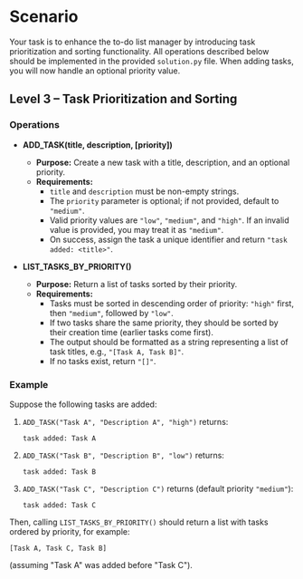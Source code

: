 # Scenario

Your task is to enhance the to-do list manager by introducing task prioritization and sorting functionality. All operations described below should be implemented in the provided `solution.py` file. When adding tasks, you will now handle an optional priority value.

## Level 3 – Task Prioritization and Sorting

### Operations

- **ADD_TASK(title, description, [priority])**
  - **Purpose:** Create a new task with a title, description, and an optional priority.
  - **Requirements:**
    - `title` and `description` must be non-empty strings.
    - The `priority` parameter is optional; if not provided, default to `"medium"`.
    - Valid priority values are `"low"`, `"medium"`, and `"high"`. If an invalid value is provided, you may treat it as `"medium"`.
    - On success, assign the task a unique identifier and return `"task added: <title>"`.

- **LIST_TASKS_BY_PRIORITY()**
  - **Purpose:** Return a list of tasks sorted by their priority.
  - **Requirements:**
    - Tasks must be sorted in descending order of priority: `"high"` first, then `"medium"`, followed by `"low"`.
    - If two tasks share the same priority, they should be sorted by their creation time (earlier tasks come first).
    - The output should be formatted as a string representing a list of task titles, e.g., `"[Task A, Task B]"`.
    - If no tasks exist, return `"[]"`.

### Example

Suppose the following tasks are added:
1. `ADD_TASK("Task A", "Description A", "high")` returns:
   ```
   task added: Task A
   ```
2. `ADD_TASK("Task B", "Description B", "low")` returns:
   ```
   task added: Task B
   ```
3. `ADD_TASK("Task C", "Description C")` returns (default priority `"medium"`):
   ```
   task added: Task C
   ```

Then, calling `LIST_TASKS_BY_PRIORITY()` should return a list with tasks ordered by priority, for example:
```
[Task A, Task C, Task B]
```
(assuming "Task A" was added before "Task C").